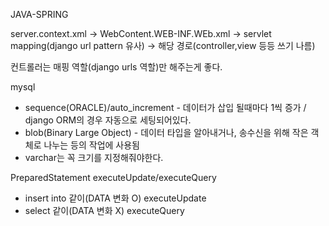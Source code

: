 JAVA-SPRING

server.context.xml -> WebContent.WEB-INF.WEb.xml -> servlet mapping(django url pattern 유사) -> 해당 경로(controller,view 등등 쓰기 나름)


컨트롤러는 매핑 역할(django urls 역할)만 해주는게 좋다.

mysql 
 - sequence(ORACLE)/auto_increment - 데이터가 삽입 될때마다 1씩 증가 / django ORM의 경우 자동으로 세팅되어있다.
 - blob(Binary Large Object) - 데이터 타입을 알아내거나, 송수신을 위해 작은 객체로 나누는 등의 작업에 사용됨
 - varchar는 꼭 크기를 지정해줘야한다.

PreparedStatement executeUpdate/executeQuery
 - insert into 같이(DATA 변화 O) executeUpdate
 - select 같이(DATA 변화 X) executeQuery